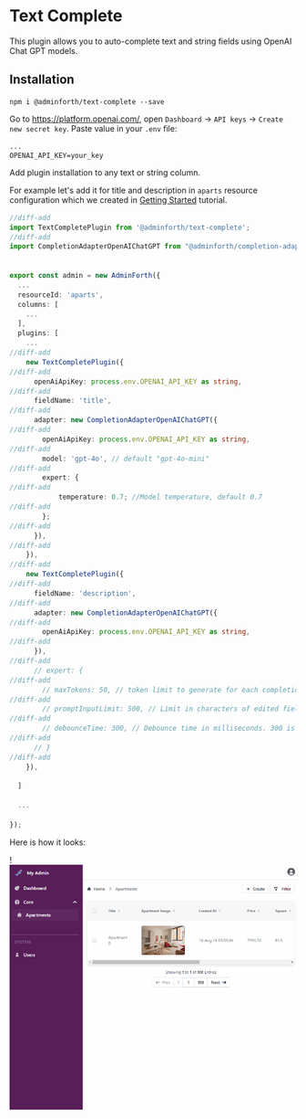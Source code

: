# Text Complete

This plugin allows you to auto-complete text and string fields using OpenAI Chat GPT models.

## Installation

```
npm i @adminforth/text-complete --save
```

Go to https://platform.openai.com/, open `Dashboard` -> `API keys` -> `Create new secret key`. Paste value in your `.env` file:

```env title=.env
...
OPENAI_API_KEY=your_key
```

Add plugin installation to any text or string column.

For example let's add it for title and description in `aparts` resource configuration which we created in [Getting Started](../001-gettingStarted.md) tutorial.

```ts title="./resources/apartments.ts"
//diff-add
import TextCompletePlugin from '@adminforth/text-complete';
//diff-add
import CompletionAdapterOpenAIChatGPT from "@adminforth/completion-adapter-open-ai-chat-gpt";


export const admin = new AdminForth({
  ...
  resourceId: 'aparts',
  columns: [
    ...
  ],
  plugins: [
    ...
//diff-add
    new TextCompletePlugin({
//diff-add
      openAiApiKey: process.env.OPENAI_API_KEY as string,
//diff-add
      fieldName: 'title',
//diff-add
      adapter: new CompletionAdapterOpenAIChatGPT({
//diff-add
        openAiApiKey: process.env.OPENAI_API_KEY as string,
//diff-add
        model: 'gpt-4o', // default "gpt-4o-mini"
//diff-add
        expert: {
//diff-add
            temperature: 0.7; //Model temperature, default 0.7
//diff-add
        };
//diff-add
      }),
//diff-add
    }),
//diff-add
    new TextCompletePlugin({
//diff-add
      fieldName: 'description',
//diff-add
      adapter: new CompletionAdapterOpenAIChatGPT({
//diff-add
        openAiApiKey: process.env.OPENAI_API_KEY as string,
//diff-add
      }),
//diff-add
      // expert: {
//diff-add
        // maxTokens: 50, // token limit to generate for each completion. 50 is default
//diff-add
        // promptInputLimit: 500, // Limit in characters of edited field to be passed to Model. 500 is default value
//diff-add
        // debounceTime: 300, // Debounce time in milliseconds. 300 is default value
//diff-add
      // }
//diff-add
    }),

  ]

  ...

});
```

Here is how it looks:

!![alt text](dashboard_test2.gif)

